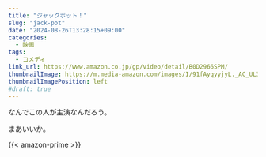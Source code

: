 ```yaml
---
title: "ジャックポット！" 
slug: "jack-pot"
date: "2024-08-26T13:28:15+09:00"
categories:
  - 映画
tags:
  - コメディ
link_url: https://www.amazon.co.jp/gp/video/detail/B0D2966SPM/
thumbnailImage: https://m.media-amazon.com/images/I/91fAyqyyjyL._AC_UL320_.jpg
thumbnailImagePosition: left
#draft: true
---
```

なんでこの人が主演なんだろう。
<!--more-->
まあいいか。

{{< amazon-prime >}}
